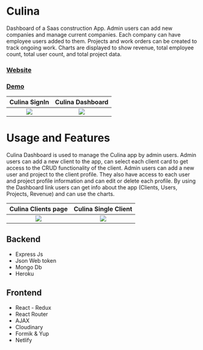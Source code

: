 # Culina

Dashboard of a Saas construction App. Admin users can add new companies and manage current companies. Each company can have employee users added to them. Projects and work orders can be created to track ongoing work. Charts are displayed to show revenue, total employee count, total user count, and total project data.

### [Website](https://culina.netlify.app)

### [Demo](https://www.youtube.com/watch?v=yfwoDKNhJQg&list=PL0zbnzgKNis1xNPhk3jmGx_KhQgK1SzaS&index=13)

|                                                               Culina SignIn                                                               |                                                             Culina Dashboard                                                              |
| :---------------------------------------------------------------------------------------------------------------------------------------: | :---------------------------------------------------------------------------------------------------------------------------------------: |
| ![](https://res.cloudinary.com/dytheecsk/image/upload/c_scale,w_748/v1625076618/projects/Screen_Shot_2021-06-30_at_7.15.42_PM_bwbzic.png) | ![](https://res.cloudinary.com/dytheecsk/image/upload/c_scale,w_741/v1625076921/projects/Screen_Shot_2021-06-30_at_7.16.01_PM_pzqi1o.png) |

# Usage and Features

Culina Dashboard is used to manage the Culina app by admin users. Admin users can add a new client to the app, can select each client card to get access to the CRUD functionality of the client. Admin users can add a new user and project to the client profile. They also have access to each user and project profile information and can edit or delete each profile.
By using the Dashboard link users can get info about the app (Clients, Users, Projects, Revenue) and can use the charts.

|                                                            Culina Clients page                                                            |                                                           Culina Single Client                                                            |
| :---------------------------------------------------------------------------------------------------------------------------------------: | :---------------------------------------------------------------------------------------------------------------------------------------: |
| ![](https://res.cloudinary.com/dytheecsk/image/upload/c_scale,w_706/v1625073663/projects/Screen_Shot_2021-06-30_at_7.16.12_PM_gau5er.png) | ![](https://res.cloudinary.com/dytheecsk/image/upload/c_scale,w_800/v1625073666/projects/Screen_Shot_2021-06-30_at_7.16.26_PM_nxervm.png) |

## Backend

- Express Js
- Json Web token
- Mongo Db
- Heroku

## Frontend

- React - Redux
- React Router
- AJAX
- Cloudinary
- Formik & Yup
- Netlify
